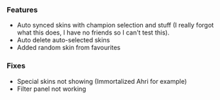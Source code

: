 ### Features

- Auto synced skins with champion selection and stuff (I really forgot what this does, I have no friends so I can't test this).
- Auto delete auto-selected skins
- Added random skin from favourites

### Fixes

- Special skins not showing (Immortalized Ahri for example)
- Filter panel not working
